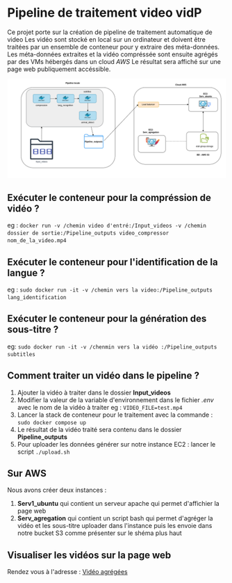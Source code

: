 # Pipeline de traitement video vidP

Ce projet porte sur la création de pipeline de traitement automatique de video
Les vidéo sont stocké en local sur un ordinateur et doivent être traitées par un ensemble de conteneur pour y extraire des méta-données.
Les méta-données extraites et la vidéo compréssée sont ensuite agrégés par des VMs hébergés dans un cloud *AWS*
Le résultat sera affiché sur une page web publiquement accéssible.

![Texte alternatif](https://raw.githubusercontent.com/etali-m/VideoP/main/VidP.drawio.png)



## Exécuter le conteneur pour la compréssion de vidéo ?
eg : `docker run -v /chemin video d'entré:/Input_videos -v /chemin dossier de sortie:/Pipeline_outputs video_compressor nom_de_la_video.mp4
`
## Exécuter le conteneur pour l'identification de la langue ?
eg : `sudo docker run -it -v /chemin vers la video:/Pipeline_outputs lang_identification
`
## Exécuter le conteneur pour la génération des sous-titre ?
eg: `sudo docker run -it -v /chenmin vers la vidéo :/Pipeline_outputs subtitles`


## Comment traiter un vidéo dans le pipeline ?
1. Ajouter la vidéo à traiter dans le dossier **Input_videos**
2. Modifier la valeur de la variable d'environnement dans le fichier *.env* avec le nom de la vidéo à traiter
eg : `VIDEO_FILE=test.mp4`
3. Lancer la stack de conteneur pour le traitement avec la commande : `sudo docker compose up`
4. Le résultat de la vidéo traité sera contenu dans le dossier **Pipeline_outputs**
5. Pour uploader les données générer sur notre instance EC2 : lancer le script `./upload.sh`

## Sur AWS
Nous avons créer deux instances : 
1. **Serv1_ubuntu** qui contient un serveur apache qui permet d'affichier la page web
2. **Serv_agregation** qui contient un script bash qui permet d'agréger la vidéo et les sous-titre uploader dans l'instance puis les envoie dans notre bucket S3 comme présenter sur le shéma plus haut

## Visualiser les vidéos sur la page web
Rendez vous à l'adresse : [Vidéo agrégées](http://34.227.63.150/video.html)

